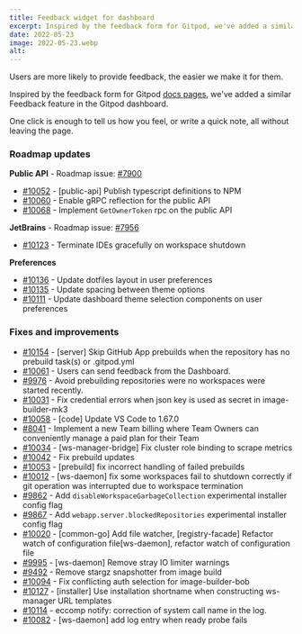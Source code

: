 ```yaml
---
title: Feedback widget for dashboard
excerpt: Inspired by the feedback form for Gitpod, we've added a similar Feedback feature in the Gitpod dashboard.
date: 2022-05-23
image: 2022-05-23.webp
alt:
---
```


<script>
  import Contributors from "$lib/components/changelog/contributors.svelte";
  import Badge from "$lib/components/changelog/badge.svelte"
</script>

Users are more likely to provide feedback, the easier we make it for them.

Inspired by the feedback form for Gitpod [docs pages](https://www.gitpod.io/docs/configure), we've added a similar Feedback feature in the Gitpod dashboard.

One click is enough to tell us how you feel, or write a quick note, all without leaving the page.

<p><Contributors usernames="laushinka,gtsiolis,andrew-farries,jakobhero" /></p>

### Roadmap updates

<div class="mt-medium">

**Public API** - Roadmap issue: [#7900](https://github.com/gitpod-io/gitpod/issues/7900) <Badge text="alpha" variant="pink" class="ml-1.5 bg-salmon" />

- [#10052](https://github.com/gitpod-io/gitpod/pull/10052) - [public-api] Publish typescript definitions to NPM <Contributors usernames="andrew-farries,easyCZ" />
- [#10060](https://github.com/gitpod-io/gitpod/pull/10060) - Enable gRPC reflection for the public API <Contributors usernames="Furisto,andrew-farries,easyCZ,jenting" />
- [#10068](https://github.com/gitpod-io/gitpod/pull/10068) - Implement `GetOwnerToken` rpc on the public API <Contributors usernames="andrew-farries,easyCZ" />

</div>
<div class="mt-medium">

**JetBrains** - Roadmap issue: [#7956](https://github.com/gitpod-io/gitpod/issues/7956) <Badge text="beta" variant="pink" class="ml-1.5 bg-tertiary" />

- [#10123](https://github.com/gitpod-io/gitpod/pull/10123) - Terminate IDEs gracefully on workspace shutdown <Contributors usernames="akosyakov,felladrin,jeanp413,mustard-mh" />

</div>
<div class="mt-medium">

**Preferences**

- [#10136](https://github.com/gitpod-io/gitpod/pull/10136) - Update dotfiles layout in user preferences <Contributors usernames="andrew-farries,gtsiolis" />
- [#10135](https://github.com/gitpod-io/gitpod/pull/10135) - Update spacing between theme options <Contributors usernames="gtsiolis,jankeromnes" />
- [#10111](https://github.com/gitpod-io/gitpod/pull/10111) - Update dashboard theme selection components on user preferences <Contributors usernames="andrew-farries,easyCZ,gtsiolis" />

</div>

### Fixes and improvements

- [#10154](https://github.com/gitpod-io/gitpod/pull/10154) - [server] Skip GitHub App prebuilds when the repository has no prebuild task(s) or .gitpod.yml <Contributors usernames="AlexTugarev,andrew-farries,jankeromnes" />
- [#10061](https://github.com/gitpod-io/gitpod/pull/10061) - Users can send feedback from the Dashboard. <Contributors usernames="andrew-farries,gtsiolis,jakobhero,jldec,laushinka" />
- [#9976](https://github.com/gitpod-io/gitpod/pull/9976) - Avoid prebuilding repositories were no workspaces were started recently. <Contributors usernames="AlexTugarev,geropl,jankeromnes,svenefftinge" />
- [#10031](https://github.com/gitpod-io/gitpod/pull/10031) - Fix credential errors when json key is used as secret in image-builder-mk3 <Contributors usernames="jenting,princerachit" />
- [#10058](https://github.com/gitpod-io/gitpod/pull/10058) - [code] Update VS Code to 1.67.0 <Contributors usernames="iQQBot,mustard-mh" />
- [#8041](https://github.com/gitpod-io/gitpod/pull/8041) - Implement a new Team billing where Team Owners can conveniently manage a paid plan for their Team <Contributors usernames="AlexTugarev,jankeromnes,jldec,mads-hartmann" />
- [#10034](https://github.com/gitpod-io/gitpod/pull/10034) - [ws-manager-bridge] Fix cluster role binding to scrape metrics <Contributors usernames="andrew-farries,easyCZ" />
- [#10042](https://github.com/gitpod-io/gitpod/pull/10042) - Fix prebuild updates <Contributors usernames="AlexTugarev,andrew-farries,geropl" />
- [#10053](https://github.com/gitpod-io/gitpod/pull/10053) - [prebuild] fix incorrect handling of failed prebuilds <Contributors usernames="geropl,jenting,sagor999" />
- [#10012](https://github.com/gitpod-io/gitpod/pull/10012) - [ws-daemon] fix some workspaces fail to shutdown correctly if git operation was interrupted due to workspace termination <Contributors usernames="aledbf,sagor999" />
- [#9862](https://github.com/gitpod-io/gitpod/pull/9862) - Add `disableWorkspaceGarbageCollection` experimental installer config flag <Contributors usernames="Pothulapati,andrew-farries,geropl" />
- [#9867](https://github.com/gitpod-io/gitpod/pull/9867) - Add `webapp.server.blockedRepositories` experimental installer config flag <Contributors usernames="Pothulapati,andrew-farries,easyCZ,geropl" />
- [#10020](https://github.com/gitpod-io/gitpod/pull/10020) - [common-go] Add file watcher, [registry-facade] Refactor watch of configuration file[ws-daemon], refactor watch of configuration file <Contributors usernames="aledbf,csweichel,easyCZ,jenting,sagor999,utam0k" />
- [#9995](https://github.com/gitpod-io/gitpod/pull/9995) - [ws-daemon] Remove stray IO limiter warnings <Contributors usernames="csweichel,utam0k" />
- [#9492](https://github.com/gitpod-io/gitpod/pull/9492) - Remove stargz snapshotter from image build <Contributors usernames="AlexTugarev,Furisto,aledbf,csweichel,geropl,kylos101" />
- [#10094](https://github.com/gitpod-io/gitpod/pull/10094) - Fix conflicting auth selection for image-builder-bob <Contributors usernames="princerachit,sagor999" />
- [#10127](https://github.com/gitpod-io/gitpod/pull/10127) - [installer] Use installation shortname when constructing ws-manager URL templates <Contributors usernames="andrew-farries,sagor999" />
- [#10114](https://github.com/gitpod-io/gitpod/pull/10114) - eccomp notify: correction of system call name in the log. <Contributors usernames="sagor999,utam0k" />
- [#10082](https://github.com/gitpod-io/gitpod/pull/10082) - [ws-daemon] add log entry when ready probe fails <Contributors usernames="csweichel,sagor999" />
